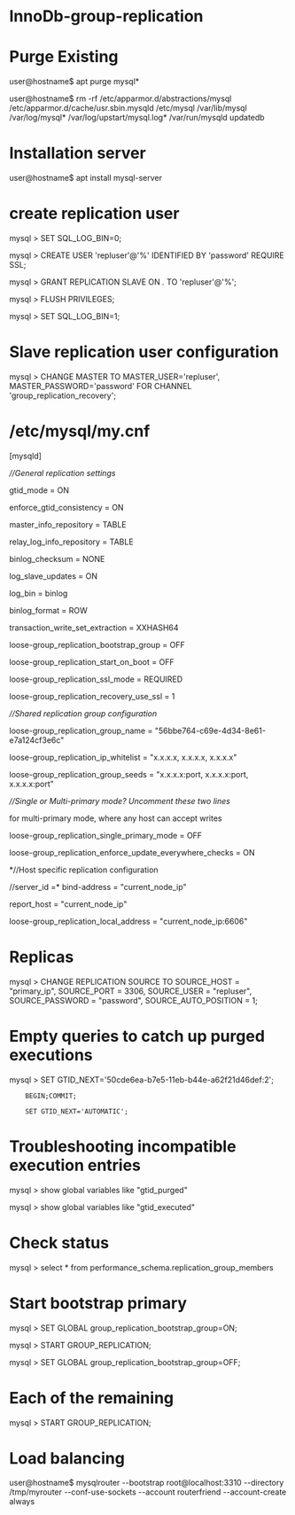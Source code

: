 # InnoDb-group-replication

# Purge Existing
user@hostname$ apt purge mysql*

user@hostname$ rm -rf /etc/apparmor.d/abstractions/mysql /etc/apparmor.d/cache/usr.sbin.mysqld /etc/mysql /var/lib/mysql /var/log/mysql* /var/log/upstart/mysql.log* /var/run/mysqld updatedb


# Installation server
user@hostname$ apt install mysql-server

# create replication user

mysql > SET SQL_LOG_BIN=0;

mysql > CREATE USER 'repluser'@'%' IDENTIFIED BY 'password' REQUIRE SSL;

mysql > GRANT REPLICATION SLAVE ON *.* TO 'repluser'@'%';

mysql > FLUSH PRIVILEGES;

mysql > SET SQL_LOG_BIN=1;

# Slave replication user configuration
mysql > CHANGE MASTER TO MASTER_USER='repluser', MASTER_PASSWORD='password' FOR CHANNEL 'group_replication_recovery';


# /etc/mysql/my.cnf

[mysqld]

*//General replication settings*

gtid_mode = ON

enforce_gtid_consistency = ON

master_info_repository = TABLE

relay_log_info_repository = TABLE

binlog_checksum = NONE

log_slave_updates = ON

log_bin = binlog

binlog_format = ROW

transaction_write_set_extraction = XXHASH64

loose-group_replication_bootstrap_group = OFF

loose-group_replication_start_on_boot = OFF

loose-group_replication_ssl_mode = REQUIRED

loose-group_replication_recovery_use_ssl = 1

*//Shared replication group configuration*

loose-group_replication_group_name = "56bbe764-c69e-4d34-8e61-e7a124cf3e6c"

loose-group_replication_ip_whitelist = "x.x.x.x, x.x.x.x,  x.x.x.x"

loose-group_replication_group_seeds = "x.x.x.x:port, x.x.x.x:port, x.x.x.x:port"

*//Single or Multi-primary mode? Uncomment these two lines*

 for multi-primary mode, where any host can accept writes
 
loose-group_replication_single_primary_mode = OFF

loose-group_replication_enforce_update_everywhere_checks = ON

*//Host specific replication configuration

//server_id =*
bind-address = "current_node_ip"

report_host = "current_node_ip"

loose-group_replication_local_address = "current_node_ip:6606"


# Replicas

mysql > CHANGE REPLICATION SOURCE TO 
             SOURCE_HOST = "primary_ip",
             SOURCE_PORT = 3306,
             SOURCE_USER = "repluser",
             SOURCE_PASSWORD = "password",
             SOURCE_AUTO_POSITION = 1;

# Empty queries to catch up purged executions

mysql > SET GTID_NEXT='50cde6ea-b7e5-11eb-b44e-a62f21d46def:2';

        BEGIN;COMMIT;
        
        SET GTID_NEXT='AUTOMATIC';
        
# Troubleshooting incompatible execution entries

mysql > show global variables like "gtid_purged"

mysql > show global variables like "gtid_executed"

# Check status
mysql > select * from performance_schema.replication_group_members

# Start bootstrap primary
mysql > SET GLOBAL group_replication_bootstrap_group=ON;

mysql > START GROUP_REPLICATION;

mysql > SET GLOBAL group_replication_bootstrap_group=OFF;

# Each of the remaining
mysql > START GROUP_REPLICATION;

# Load balancing

user@hostname$ mysqlrouter --bootstrap root@localhost:3310 --directory /tmp/myrouter --conf-use-sockets --account routerfriend --account-create always
